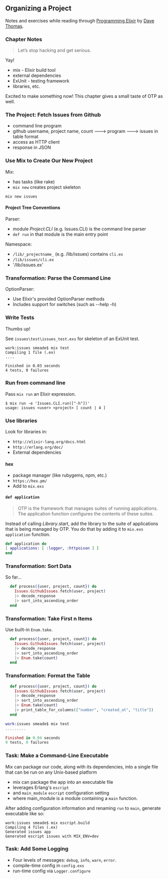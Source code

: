 ## Organizing a Project

Notes and exercises while reading through [Programming Elixir](https://pragprog.com/book/elixir13/programming-elixir-1-3) by [Dave Thomas](https://twitter.com/pragdave).

### Chapter Notes

> Let’s stop hacking and get serious.

Yay!

* mix - Elixir build tool
* external dependencies
* ExUnit - testing framework
* libraries, etc.

Excited to make something now! This chapter gives a small taste of OTP as well.

### The Project: Fetch Issues from Github

* command line program
* github username, project name, count ---> program ---> issues in table format
* access as HTTP client
* response in JSON

### Use Mix to Create Our New Project

Mix:

* has tasks (like rake)
* `mix new` creates project skeleton

```
mix new issues
```

#### Project Tree Conventions

Parser:
* module _Project.CLI_ (e.g. Issues.CLI) is the command line parser
* `def run` in that module is the main entry point

Namespace:
* `/lib/_projectname_` (e.g. /lib/issues) contains `cli.ex`
* `/lib/issues/cli.ex`
* '/lib/issues.ex'

### Transformation: Parse the Command Line

OptionParser:
* Use Elixir's provided OptionParser methods
* Includes support for switches (such as --help -h)

### Write Tests

Thumbs up!

See `issues\test\issues_test.exs` for skeleton of an ExUnit test.

```
work:issues smeade$ mix test
Compiling 1 file (.ex)
....

Finished in 0.03 seconds
4 tests, 0 failures
```

### Run from command line

Pass `mix run` an Elixir expression.

```
$ mix run -e 'Issues.CLI.run(["-h"])'
usage: issues <user> <project> [ count | 4 ]
```

### Use libraries

Look for libraries in:
* `http://elixir-lang.org/docs.html`
* `http://erlang.org/doc/`
* External dependencies

#### hex
* package manager (like rubygems, npm, etc.)
* `https://hex.pm/`
* Add to `mix.exs`

#### `def application`

> OTP is the framework that manages suites of running applications. The application function configures the contents of these suites.

Instead of calling _Library_.start, add the library to the suite of applications that is being managed by OTP. You do that by adding it to `mix.exs` `application` function.

```Elixir
def application do
[ applications: [ :logger, :httpoison ] ]
end
```

### Transformation: Sort Data

So far...

```Elixir
  def process({user, project, count}) do
    Issues.GithubIssues.fetch(user, project)
    |> decode_response
    |> sort_into_ascending_order
  end
```

### Transformation: Take First n Items

Use built-in `Enum.take`.

```Elixir
  def process({user, project, count}) do
    Issues.GithubIssues.fetch(user, project)
    |> decode_response
    |> sort_into_ascending_order
    |> Enum.take(count)
  end
```

### Transformation: Format the Table

```Elixir
  def process({user, project, count}) do
    Issues.GithubIssues.fetch(user, project)
    |> decode_response
    |> sort_into_ascending_order
    |> Enum.take(count)
    |> print_table_for_columns(["number", "created_at", "title"])
  end
```

```Elixir
work:issues smeade$ mix test
.........

Finished in 0.04 seconds
9 tests, 0 failures
```

### Task: Make a Command-Line Executable

>
Mix can package our code, along with its dependencies, into a single file that can be run on any Unix-based platform

* mix can package the app into an executable file
* leverages Erlang's `escript`
* and `main_module` `escript` configuration setting
* where main_module is a module containing a `main` function.

After adding configuration information and renaming `run` to `main`, generate executable like so:

```
work:issues smeade$ mix escript.build
Compiling 4 files (.ex)
Generated issues app
Generated escript issues with MIX_ENV=dev
```

### Task: Add Some Logging

* Four levels of messages: `debug`, `info`, `warn`, `error`.
* compile-time config in `config.exs`
* run-time config via `Logger.configure`


